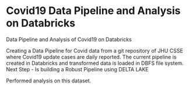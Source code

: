 # Covid19 Data Pipeline and Analysis on Databricks
Data Pipeline and Analysis of Covid19 on Databricks  

Creating a Data Pipeline for Covid data from a git repository of JHU CSSE where Covid19 update cases are daily reported. The current pipeline is created in Databricks and transformed data is loaded in DBFS file system. Next Step - Is building a Robust Pipeline using DELTA LAKE  

Performed analysis on this dataset.
